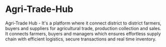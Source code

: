 # Agri-Trade-Hub
Agri-Trade Hub - It's a platform where it connect district to district farmers, buyers and suppliers for agricultural trade, production collection and sales. It connects farmers, buyers and managers which ensures effortless supply chain with efficient logistics, secure transactions and real time inventory.
